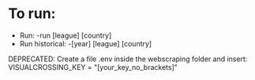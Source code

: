 # To run:
 * Run: -run [league] [country]
 * Run historical: -[year] [league] [country]

DEPRECATED:
Create a file .env inside the webscraping folder and insert:
VISUALCROSSING_KEY = "[your_key_no_brackets]"
